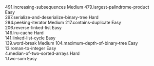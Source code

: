 491.increasing-subsequences                                      Medium
479.largest-palindrome-product                                   Easy  
297.serialize-and-deserialize-binary-tree                        Hard  
284.peeking-iterator                                             Medium
217.contains-duplicate                                           Easy  
206.reverse-linked-list                                          Easy  
146.lru-cache                                                    Hard  
141.linked-list-cycle                                            Easy  
139.word-break                                                   Medium
104.maximum-depth-of-binary-tree                                 Easy  
 13.roman-to-integer                                             Easy  
  4.median-of-two-sorted-arrays                                  Hard  
  1.two-sum                                                      Easy  
